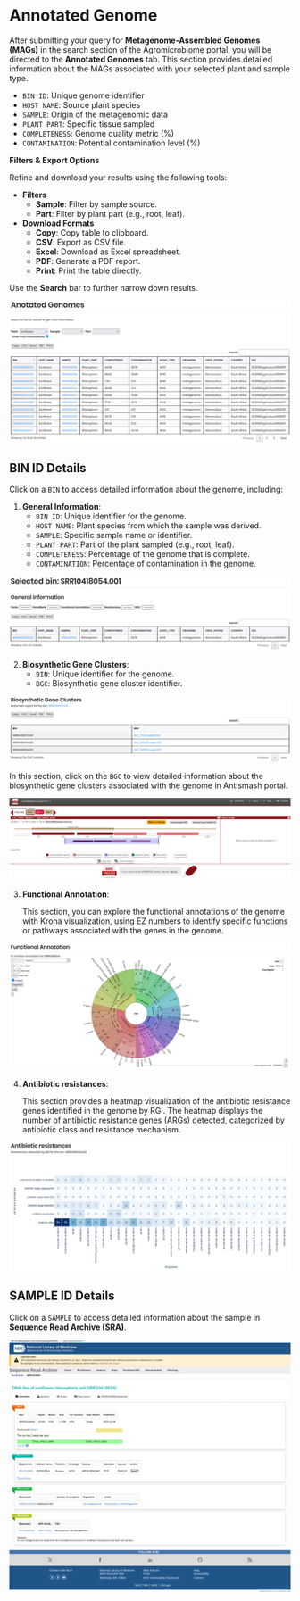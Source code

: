 # Annotated Genome

After submitting your query for **Metagenome-Assembled Genomes (MAGs)** in the search section of the Agromicrobiome portal, you will be directed to the **Annotated Genomes** tab. This section provides detailed information about the MAGs associated with your selected plant and sample type.

- `BIN ID`: Unique genome identifier  
- `HOST NAME`: Source plant species  
- `SAMPLE`: Origin of the metagenomic data  
- `PLANT PART`: Specific tissue sampled  
- `COMPLETENESS`: Genome quality metric (%)  
- `CONTAMINATION`: Potential contamination level (%)

**Filters & Export Options**

Refine and download your results using the following tools:

- **Filters**
  - **Sample**: Filter by sample source.  
  - **Part**: Filter by plant part (e.g., root, leaf).  
- **Download Formats**
  - **Copy**: Copy table to clipboard.
  - **CSV**: Export as CSV file.
  - **Excel**: Download as Excel spreadsheet.
  - **PDF**: Generate a PDF report.
  - **Print**: Print the table directly. 

Use the **Search** bar to further narrow down results.

![MAG Results](./_static/search_by_MAG_results.png)

## BIN ID Details

Click on a `BIN` to access detailed information about the genome, including:

1. **General Information**:  
   - `BIN ID`: Unique identifier for the genome.  
   - `HOST NAME`: Plant species from which the sample was derived.  
   - `SAMPLE`: Specific sample name or identifier.  
   - `PLANT PART`: Part of the plant sampled (e.g., root, leaf).
   - `COMPLETENESS`: Percentage of the genome that is complete.
   - `CONTAMINATION`: Percentage of contamination in the genome.

![BIN ID Details](./_static/bin_id_details.png)

2. **Biosynthetic Gene Clusters**:  
   - `BIN`: Unique identifier for the genome.
   - `BGC`: Biosynthetic gene cluster identifier.

![Biosynthetic Gene Clusters](./_static/biosynthetic_gene_clusters.png)

In this section, click on the `BGC` to view detailed information about the biosynthetic gene clusters associated with the genome in Antismash portal.

![Biosynthetic Gene Clusters Details](./_static/biosynthetic_gene_clusters_details.png)

3. **Functional Annotation**:
   
    This section, you can explore the functional annotations of the genome with Krona visualization, using EZ numbers to identify specific functions or pathways associated with the genes in the genome.

![Functional Annotation](./_static/functional_annotation.png)

4. **Antibiotic resistances**:

    This section provides a heatmap visualization of the antibiotic resistance genes identified in the genome  by RGI. The heatmap displays the number of antibiotic resistance genes (ARGs) detected, categorized by antibiotic class and resistance mechanism.

![Antibiotic Resistances](./_static/antibiotic_resistances.png)

## SAMPLE ID Details

Click on a `SAMPLE` to access detailed information about the sample in **Sequence Read Archive (SRA)**.

![SAMPLE ID Details](./_static/sample_id_details.png)